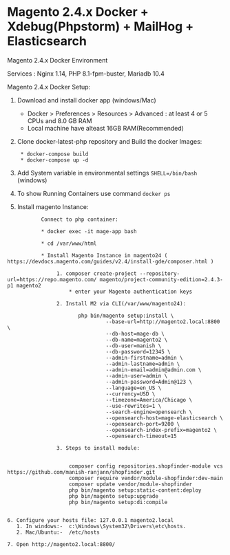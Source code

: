 # Magento 2.4.x Docker + Xdebug(Phpstorm) + MailHog + Elasticsearch 

Magento 2.4.x Docker Environment

Services  : Nginx 1.14, PHP 8.1-fpm-buster, Mariadb 10.4


Magento 2.4.x Docker Setup:

1. Download and install docker app (windows/Mac)

    * Docker > Preferences > Resources > Advanced : at least 4 or 5 CPUs and 8.0 GB RAM
    * Local machine have alteast 16GB RAM(Recommended)    

2. Clone docker-latest-php repository and Build the docker Images:

        * docker-compose build
        * docker-compose up -d

3. Add System variable in environmental settings ```SHELL=/bin/bash``` (windows)

4. To show Running Containers use command ```docker ps```

5. Install magento Instance:

```
           Connect to php container: 
           
           * docker exec -it mage-app bash
           
           * cd /var/www/html
            
           * Install Magento Instance in magento24 ( https://devdocs.magento.com/guides/v2.4/install-gde/composer.html )
          
          	    1. composer create-project --repository-url=https://repo.magento.com/ magento/project-community-edition=2.4.3-p1 magento2
          		    * enter your Magento authentication keys
          		    
          		2. Install M2 via CLI(/var/www/magento24):
                       
                       php bin/magento setup:install \
                                --base-url=http://magento2.local:8800 \
                                --db-host=mage-db \
                                --db-name=magento2 \
                                --db-user=manish \
                                --db-password=12345 \
                                --admin-firstname=admin \
                                --admin-lastname=admin \
                                --admin-email=admin@admin.com \
                                --admin-user=admin \
                                --admin-password=Admin@123 \
                                --language=en_US \
                                --currency=USD \
                                --timezone=America/Chicago \
                                --use-rewrites=1 \
                                --search-engine=opensearch \
                                --opensearch-host=mage-elasticsearch \
                                --opensearch-port=9200 \
                                --opensearch-index-prefix=magento2 \
                                --opensearch-timeout=15        
                           
                3. Steps to install module:
                
                    
                    composer config repositories.shopfinder-module vcs https://github.com/manish-ranjann/shopfinder.git
                    composer require vendor/module-shopfinder:dev-main
                    composer update vendor/module-shopfinder
                    php bin/magento setup:static-content:deploy 
                    php bin/magento setup:upgrade
                    php bin/magento setup:di:compile
                      

6. Configure your hosts file: 127.0.0.1 magento2.local 
   1. In windows:-  c:\Windows\System32\Drivers\etc\hosts.
   2. Mac/Ubuntu:-  /etc/hosts

7. Open http://magento2.local:8800/ 

